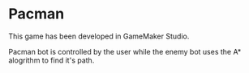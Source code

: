 # Pacman

This game has been developed in GameMaker Studio.

Pacman bot is controlled by the user while the enemy bot uses the A* alogrithm to find it's path.

